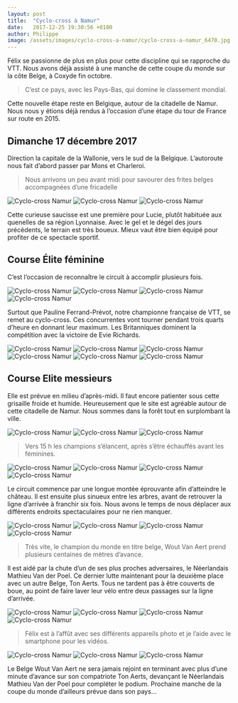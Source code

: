 ```yaml
---
layout: post
title:  "Cyclo-cross à Namur"
date:   2017-12-25 19:30:56 +0100
author: Philippe
image: /assets/images/cyclo-cross-a-namur/cyclo-cross-a-namur_6470.jpg
---
```

Félix se passionne de plus en plus pour cette discipline qui se rapproche du VTT.
Nous avons déjà assisté à une manche de cette coupe du monde sur la côte Belge, à Coxyde fin octobre.
> C’est ce pays, avec les Pays-Bas, qui domine le classement mondial.

Cette nouvelle étape reste en Belgique, autour de la citadelle de Namur.
Nous nous y étions déjà rendus à l’occasion d’une étape du tour de France sur route en 2015.

## Dimanche 17 décembre 2017
Direction la capitale de la Wallonie, vers le sud de la Belgique.
L’autoroute nous fait d’abord passer par Mons et Charleroi.
> Nous arrivons un peu avant midi pour savourer des frites belges accompagnées d’une    fricadelle
<div class="gallery-box">
  <div class="gallery">
<img src="/assets/images/cyclo-cross-a-namur/cyclo-cross-a-namur_6436.jpg" title="Repas du reporter" alt="Cyclo-cross Namur" >
<img src="/assets/images/cyclo-cross-a-namur/cyclo-cross-a-namur_6442.jpg" title="fricadelle Belge" alt="Cyclo-cross Namur" >
<img src="/assets/images/cyclo-cross-a-namur/cyclo-cross-a-namur_6461.jpg" title="Avoir la frite !" alt="Cyclo-cross Namur" >
</div>
</div>

Cette curieuse saucisse est une première pour Lucie, plutôt habituée aux quenelles de sa région Lyonnaise.
Avec le gel et le dégel des jours précédents, le terrain est très boueux.
Mieux vaut être bien équipé pour profiter de ce spectacle sportif.

## Course Élite féminine
C’est l’occasion de reconnaître le circuit à accomplir plusieurs fois.
<div class="gallery-box">
  <div class="gallery">
<img src="/assets/images/cyclo-cross-a-namur/cyclo-cross-a-namur_6447.jpg" title="Elite dames au départ" alt="Cyclo-cross Namur" >
<img src="/assets/images/cyclo-cross-a-namur/cyclo-cross-a-namur_6448.jpg" title="" alt="Cyclo-cross Namur" >
<img src="/assets/images/cyclo-cross-a-namur/cyclo-cross-a-namur_6449.jpg" title="Obligées de porter !" alt="Cyclo-cross Namur" >
<img src="/assets/images/cyclo-cross-a-namur/cyclo-cross-a-namur_6451.jpg" title="Pauline" alt="Cyclo-cross Namur" >
</div>
</div>

Surtout que Pauline Ferrand-Prévot, notre championne française de VTT, se remet au cyclo-cross.
Ces concurrentes vont tourner pendant trois quarts d’heure en donnant leur maximum.
Les Britanniques dominent la compétition avec la victoire de Evie Richards.
<div class="gallery-box">
  <div class="gallery">
<img src="/assets/images/cyclo-cross-a-namur/cyclo-cross-a-namur_6450.jpg" title="Redbull en tête ..." alt="Cyclo-cross Namur" >
<img src="/assets/images/cyclo-cross-a-namur/cyclo-cross-a-namur_6452.jpg" title="" alt="Cyclo-cross Namur" >
<img src="/assets/images/cyclo-cross-a-namur/cyclo-cross-a-namur_6482.jpg" title="" alt="Cyclo-cross Namur" >
<img src="/assets/images/cyclo-cross-a-namur/cyclo-cross-a-namur_6483.jpg" title="" alt="Cyclo-cross Namur" >
<img src="/assets/images/cyclo-cross-a-namur/cyclo-cross-a-namur_6486.jpg" title="" alt="Cyclo-cross Namur" >
<img src="/assets/images/cyclo-cross-a-namur/cyclo-cross-a-namur_6489.jpg" title="" alt="Cyclo-cross Namur" >
</div>
</div>

## Course Elite messieurs
Elle est prévue en milieu d’après-midi.
Il faut encore patienter sous cette grisaille froide et humide.
Heureusement que le site est agréable autour de cette citadelle de Namur.
Nous sommes dans la forêt tout en surplombant la ville.

<div class="gallery-box">
  <div class="gallery">
<img src="/assets/images/cyclo-cross-a-namur/cyclo-cross-a-namur_6440.jpg" title="Quelques marches pour se réchauffer !" alt="Cyclo-cross Namur" >
<img src="/assets/images/cyclo-cross-a-namur/cyclo-cross-a-namur_6441.jpg" title="" alt="Cyclo-cross Namur" >
<img src="/assets/images/cyclo-cross-a-namur/cyclo-cross-a-namur_6471.jpg" title="Namur" alt="Cyclo-cross Namur" >
</div>
</div>

> Vers 15 h les champions s’élancent, après s’être échauffés avant les féminines.

<div class="gallery-box">
  <div class="gallery">
<img src="/assets/images/cyclo-cross-a-namur/cyclo-cross-a-namur_6437.jpg" title="Montée au château" alt="Cyclo-cross Namur" >
<img src="/assets/images/cyclo-cross-a-namur/cyclo-cross-a-namur_6438.jpg" title="Autour des arbres" alt="Cyclo-cross Namur" >
<img src="/assets/images/cyclo-cross-a-namur/cyclo-cross-a-namur_6456.jpg" title="" alt="Cyclo-cross Namur" >
<img src="/assets/images/cyclo-cross-a-namur/cyclo-cross-a-namur_6485.jpg" title="Portion roulante" alt="Cyclo-cross Namur" >
</div>
</div>

Le circuit commence par une longue montée éprouvante afin d’atteindre le château.
Il est ensuite plus sinueux entre les arbres, avant de retrouver la ligne d’arrivée à franchir six fois.
Nous avons le temps de nous déplacer aux différents endroits spectaculaires pour ne rien manquer.

<div class="gallery-box">
  <div class="gallery">
<img src="/assets/images/cyclo-cross-a-namur/cyclo-cross-a-namur_6459.jpg" title="Wout Van Aert" alt="Cyclo-cross Namur" >
<img src="/assets/images/cyclo-cross-a-namur/cyclo-cross-a-namur_6470.jpg" title="" alt="Cyclo-cross Namur" >
<img src="/assets/images/cyclo-cross-a-namur/cyclo-cross-a-namur_6487.jpg" title="" alt="Cyclo-cross Namur" >
<img src="/assets/images/cyclo-cross-a-namur/cyclo-cross-a-namur_6488.jpg" title="" alt="Cyclo-cross Namur" >
</div>
</div>

> Très vite, le champion du monde en titre belge, Wout Van Aert prend plusieurs centaines de mètres d’avance.

Il est aidé par la chute d’un de ses plus proches adversaires, le Néerlandais Mathieu Van der Poel.
Ce dernier lutte maintenant pour la deuxième place avec un autre Belge, Ton Aerts.
Tous ne tardent pas à être couverts de boue, au point de faire laver leur vélo entre deux passages sur la ligne d’arrivée.

<div class="gallery-box">
  <div class="gallery">
<img src="/assets/images/cyclo-cross-a-namur/cyclo-cross-a-namur_6446.jpg" title="Pas de pause pour le reporter ..." alt="Cyclo-cross Namur" >
<img src="/assets/images/cyclo-cross-a-namur/cyclo-cross-a-namur_6455.jpg" title="Relais " Eléphant Bleu "" alt="Cyclo-cross Namur" >
<img src="/assets/images/cyclo-cross-a-namur/cyclo-cross-a-namur_6464.jpg" title="Saut d'obstacles !" alt="Cyclo-cross Namur" >
<img src="/assets/images/cyclo-cross-a-namur/cyclo-cross-a-namur_6484.jpg" title="Wout Van Aert" alt="Cyclo-cross Namur" >
</div>
</div>

> Félix est à l’affût avec ses différents appareils photo et je l’aide avec le smartphone pour les vidéos.

<div class="gallery-box">
  <div class="gallery">
<img src="/assets/images/cyclo-cross-a-namur/cyclo-cross-a-namur_6465.jpg" title="Devant Ton Aerts " alt="Cyclo-cross Namur" >
<img src="/assets/images/cyclo-cross-a-namur/cyclo-cross-a-namur_6468.jpg" title="" alt="Cyclo-cross Namur" >
<img src="/assets/images/cyclo-cross-a-namur/cyclo-cross-a-namur_6469.jpg" title="Wout Van Aert victorieux" alt="Cyclo-cross Namur" >
</div>
</div>

Le Belge Wout Van Aert ne sera jamais rejoint en terminant avec plus d’une minute d’avance sur son compatriote Ton Aerts, devançant le Néerlandais Mathieu Van der Poel pour compléter le podium.
Prochaine manche de la coupe du monde d’ailleurs prévue dans son pays...